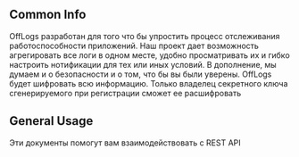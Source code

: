 ﻿## Common Info
OffLogs разработан для того что бы упростить процесс отслеживания работоспособности приложений.
Наш проект дает возможность агрегировать все логи в одном месте, удобно просматривать их и гибко 
настроить нотификации для тех или иных условий.
В дополнение, мы думаем и о безопасности и о том, что бы вы были уверены. OffLogs будет
шифровать всю информацию. Только владелец секретного ключа сгенерируемого при регистрации 
сможет ее расшифровать

## General Usage

Эти документы помогут вам взаимодействовать с REST API
